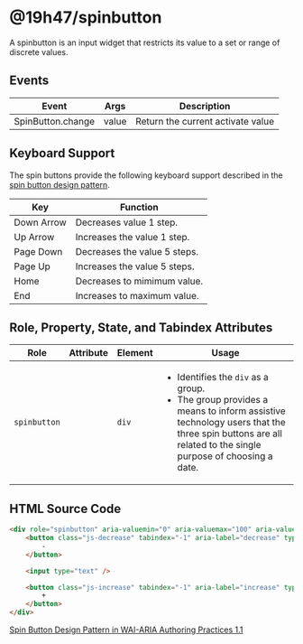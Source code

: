 # @19h47/spinbutton

A spinbutton is an input widget that restricts its value to a set or range of discrete values.

## Events

| Event             | Args  | Description                       |
| ----------------- | ----- | --------------------------------- |
| SpinButton.change | value | Return the current activate value |

## Keyboard Support

The spin buttons provide the following keyboard support described in the [spin button design pattern](https://www.w3.org/TR/wai-aria-practices/#spinbutton).

| Key        | Function                     |
| ---------- | ---------------------------- |
| Down Arrow | Decreases value 1 step.      |
| Up Arrow   | Increases the value 1 step.  |
| Page Down  | Decreases the value 5 steps. |
| Page Up    | Increases the value 5 steps. |
| Home       | Decreases to mimimum value.  |
| End        | Increases to maximum value.  |

## Role, Property, State, and Tabindex Attributes

| Role         | Attribute | Element | Usage                                                                                                                                                                                                            |
| ------------ | --------- | ------- | ---------------------------------------------------------------------------------------------------------------------------------------------------------------------------------------------------------------- |
| `spinbutton` |           | `div`   | <ul><li>Identifies the `div` as a group.</li><li>The group provides a means to inform assistive technology users that the three spin buttons are all related to the single purpose of choosing a date.</li></ul> |

## HTML Source Code

```html
<div role="spinbutton" aria-valuemin="0" aria-valuemax="100" aria-valuenow="10">
	<button class="js-decrease" tabindex="-1" aria-label="decrease" type="button">
		-
	</button>

	<input type="text" />

	<button class="js-increase" tabindex="-1" aria-label="increase" type="button">
		+
	</button>
</div>
```

[Spin Button Design Pattern in WAI-ARIA Authoring Practices 1.1](https://www.w3.org/TR/wai-aria-practices/#spinbutton)
